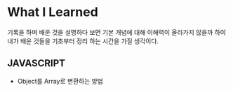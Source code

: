 # What I Learned

기록을 하며 배운 것을 설명하다 보면 기본 개념에 대해 이해력이 올라가지 않을까 하여 내가 배운 것들을 기초부터 정리 하는 시간을 가질 생각이다.

## JAVASCRIPT

- Object를 Array로 변환하는 방법
